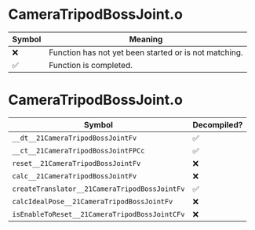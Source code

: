 # CameraTripodBossJoint.o
| Symbol | Meaning 
| ------------- | ------------- 
| :x: | Function has not yet been started or is not matching. 
| :white_check_mark: | Function is completed. 


# CameraTripodBossJoint.o
| Symbol | Decompiled? |
| ------------- | ------------- |
| `__dt__21CameraTripodBossJointFv` | :white_check_mark: |
| `__ct__21CameraTripodBossJointFPCc` | :white_check_mark: |
| `reset__21CameraTripodBossJointFv` | :x: |
| `calc__21CameraTripodBossJointFv` | :x: |
| `createTranslator__21CameraTripodBossJointFv` | :white_check_mark: |
| `calcIdealPose__21CameraTripodBossJointFv` | :x: |
| `isEnableToReset__21CameraTripodBossJointCFv` | :x: |
